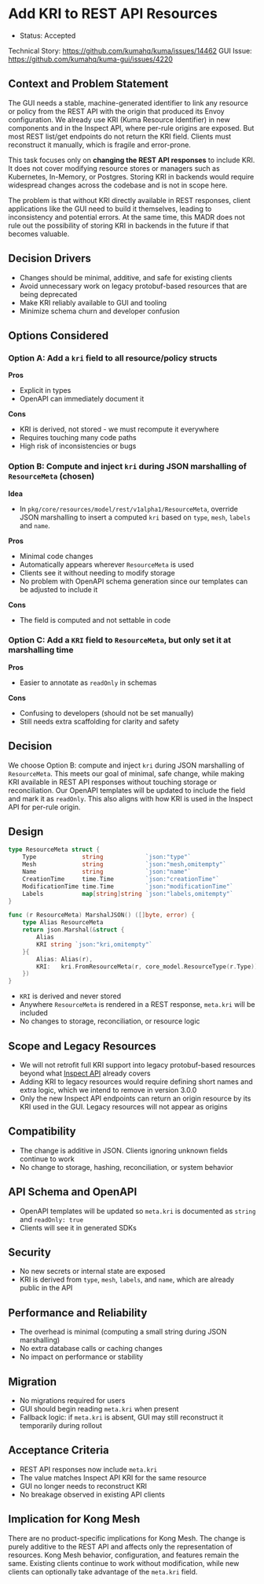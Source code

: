 # Add KRI to REST API Resources

* Status: Accepted

Technical Story: https://github.com/kumahq/kuma/issues/14462
GUI Issue: https://github.com/kumahq/kuma-gui/issues/4220

## Context and Problem Statement

The GUI needs a stable, machine-generated identifier to link any resource or policy from the REST API with the origin that produced its Envoy configuration. We already use KRI (Kuma Resource Identifier) in new components and in the Inspect API, where per-rule origins are exposed. But most REST list/get endpoints do not return the KRI field. Clients must reconstruct it manually, which is fragile and error-prone.

This task focuses only on **changing the REST API responses** to include KRI. It does not cover modifying resource stores or managers such as Kubernetes, In-Memory, or Postgres. Storing KRI in backends would require widespread changes across the codebase and is not in scope here.

The problem is that without KRI directly available in REST responses, client applications like the GUI need to build it themselves, leading to inconsistency and potential errors. At the same time, this MADR does not rule out the possibility of storing KRI in backends in the future if that becomes valuable.

## Decision Drivers

* Changes should be minimal, additive, and safe for existing clients
* Avoid unnecessary work on legacy protobuf-based resources that are being deprecated
* Make KRI reliably available to GUI and tooling
* Minimize schema churn and developer confusion

## Options Considered

### Option A: Add a `kri` field to all resource/policy structs

**Pros**

* Explicit in types
* OpenAPI can immediately document it

**Cons**

* KRI is derived, not stored - we must recompute it everywhere
* Requires touching many code paths
* High risk of inconsistencies or bugs

### Option B: Compute and inject `kri` during JSON marshalling of `ResourceMeta` (chosen)

**Idea**

* In `pkg/core/resources/model/rest/v1alpha1/ResourceMeta`, override JSON marshalling to insert a computed `kri` based on `type`, `mesh`, `labels` and `name`.

**Pros**

* Minimal code changes
* Automatically appears wherever `ResourceMeta` is used
* Clients see it without needing to modify storage
* No problem with OpenAPI schema generation since our templates can be adjusted to include it

**Cons**

* The field is computed and not settable in code

### Option C: Add a `KRI` field to `ResourceMeta`, but only set it at marshalling time

**Pros**

* Easier to annotate as `readOnly` in schemas

**Cons**

* Confusing to developers (should not be set manually)
* Still needs extra scaffolding for clarity and safety

## Decision

We choose Option B: compute and inject `kri` during JSON marshalling of `ResourceMeta`. This meets our goal of minimal, safe change, while making KRI available in REST API responses without touching storage or reconciliation. Our OpenAPI templates will be updated to include the field and mark it as `readOnly`. This also aligns with how KRI is used in the Inspect API for per-rule origin.

## Design

```go
type ResourceMeta struct {
    Type             string            `json:"type"`
    Mesh             string            `json:"mesh,omitempty"`
    Name             string            `json:"name"`
    CreationTime     time.Time         `json:"creationTime"`
    ModificationTime time.Time         `json:"modificationTime"`
    Labels           map[string]string `json:"labels,omitempty"`
}

func (r ResourceMeta) MarshalJSON() ([]byte, error) {
    type Alias ResourceMeta
    return json.Marshal(&struct {
        Alias
        KRI string `json:"kri,omitempty"`
    }{
        Alias: Alias(r),
        KRI:   kri.FromResourceMeta(r, core_model.ResourceType(r.Type)).String(),
    })
}
```

* `KRI` is derived and never stored
* Anywhere `ResourceMeta` is rendered in a REST response, `meta.kri` will be included
* No changes to storage, reconciliation, or resource logic

## Scope and Legacy Resources

* We will not retrofit full KRI support into legacy protobuf-based resources beyond what [Inspect API](./075-inspect-api-redesign.md) already covers
* Adding KRI to legacy resources would require defining short names and extra logic, which we intend to remove in version 3.0.0
* Only the new Inspect API endpoints can return an origin resource by its KRI used in the GUI. Legacy resources will not appear as origins

## Compatibility

* The change is additive in JSON. Clients ignoring unknown fields continue to work
* No change to storage, hashing, reconciliation, or system behavior

## API Schema and OpenAPI

* OpenAPI templates will be updated so `meta.kri` is documented as `string` and `readOnly: true`
* Clients will see it in generated SDKs

## Security

* No new secrets or internal state are exposed
* KRI is derived from `type`, `mesh`, `labels`, and `name`, which are already public in the API

## Performance and Reliability

* The overhead is minimal (computing a small string during JSON marshalling)
* No extra database calls or caching changes
* No impact on performance or stability

## Migration

* No migrations required for users
* GUI should begin reading `meta.kri` when present
* Fallback logic: if `meta.kri` is absent, GUI may still reconstruct it temporarily during rollout

## Acceptance Criteria

* REST API responses now include `meta.kri`
* The value matches Inspect API KRI for the same resource
* GUI no longer needs to reconstruct KRI
* No breakage observed in existing API clients

## Implication for Kong Mesh

There are no product-specific implications for Kong Mesh. The change is purely additive to the REST API and affects only the representation of resources. Kong Mesh behavior, configuration, and features remain the same. Existing clients continue to work without modification, while new clients can optionally take advantage of the `meta.kri` field.
